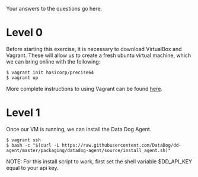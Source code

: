 Your answers to the questions go here.

# Level 0

Before starting this exercise, it is necessary to download VirtualBox and Vagrant. These will allow us to create a fresh ubuntu virtual machine, which we can bring online with the following:

```
$ vagrant init hasicorp/precise64
$ vagrant up 
```

More complete instructions to using Vagrant can be found [here](https://www.vagrantup.com/docs/getting-started/).

# Level 1

Once our VM is running, we can install the Data Dog Agent.

```
$ vagrant ssh
$ bash -c "$(curl -L https://raw.githubusercontent.com/DataDog/dd-agent/master/packaging/datadog-agent/source/install_agent.sh)"
```

NOTE: For this install script to work, first set the shell variable $DD_API_KEY equal to your api key.


